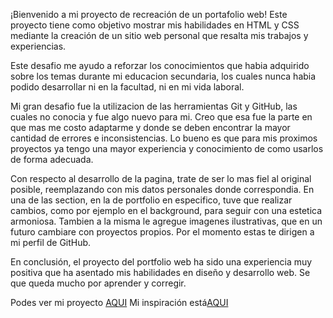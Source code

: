 ¡Bienvenido a mi proyecto de recreación de un portafolio web!
Este proyecto tiene como objetivo mostrar mis habilidades en HTML y CSS 
mediante la creación de un sitio web personal que resalta mis trabajos y experiencias.

Este desafio me ayudo a reforzar los conocimientos que habia adquirido sobre los temas 
durante mi educacion secundaria, los cuales nunca habia podido desarrollar ni en la 
facultad, ni en mi vida laboral.

Mi gran desafio fue la utilizacion de las herramientas Git y GitHub, las cuales 
no conocia y fue algo nuevo para mi. Creo que esa fue la parte en que mas me costo adaptarme y 
donde se deben encontrar la mayor cantidad de errores e inconsistencias. Lo bueno es que para 
mis proximos proyectos ya tengo una mayor experiencia y conocimiento de como usarlos de forma adecuada.

Con respecto al desarrollo de la pagina, trate de ser lo mas fiel al original posible, reemplazando con mis datos personales donde correspondia.
En una de las section, en la de portfolio en especifico, tuve que realizar cambios, como por ejemplo en el background, para seguir con una estetica armoniosa. Tambien a la misma le agregue imagenes ilustrativas, que en un futuro cambiare con proyectos propios. Por el momento estas te dirigen a mi perfil de GitHub.

En conclusión, el proyecto del portfolio web ha sido una experiencia muy positiva que ha asentado mis habilidades en diseño y desarrollo web. Se que queda mucho por aprender y corregir.

Podes ver mi proyecto <a href="https://lautaroquinones02.github.io/Trabajo-Practico-Final-I/">AQUI</a>
Mi inspiración está<a href=">https://www.behance.net/gallery/194544091/Personal-Portfolio-Website-Design-Figma-Web-Design?tracking_source=search_projects|portfolio+web&l=40">AQUI</a>
